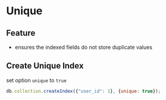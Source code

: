 # Unique

## Feature

- ensures the indexed fields do not store duplicate values

## Create Unique Index

set option `unique` to `true`

```js
db.collection.createIndex({"user_id": 1}, {unique: true});
```